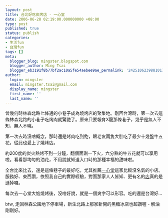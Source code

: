 ```yaml
---
layout: post
title: 台北好吃炭烤店 - 一心堂
date: 2006-06-28 02:19:00.000000000 +08:00
type: post
published: true
status: publish
categories:
- 生活fun
- 台灣fun
tags: []
meta:
  blogger_blog: mingster.blogspot.com
  blogger_author: Ming Tsai
  blogger_eb3191f8b77bf2ac10a5fe54aebee9ae_permalink: '242510623988101719'
author:
  login: mingster
  email: mingster.tsai@gmail.com
  display_name: mingster
  first_name: ''
  last_name: ''
---
```

<p>曾幾何時林森北路七條通的小巷子成為燒烤店的聚集地。剛回台灣時，第一次去這條林森北路的小巷子吃烤肉就驚艷了。原來只要報育X龍那條巷子，幾乎是無人不知、無人不曉。</p>
<p>第一次去時沒啥概念，那時還是烤肉吃到飽，跟老友兩隻大肚吃了最少十幾盤牛五花，從此也愛上了燒烤店。
<p><a href="http://bp2.blogger.com/_i0VzdspWXjI/Rvv13Tnkw_I/AAAAAAAAAJQ/9MEsR0iibF8/s1600-h/ABCD0002.JPG"><img id="BLOGGER_PHOTO_ID_5114952132317201394" alt="" src="/img/ABCD0002.JPG" border="0" /></a>約200度的炭火熱烤不到一分鐘，翻個面涮一下火，六分熟的牛五花就可以享用啦。看看那均勻的油花，不用說就知道入口時的那種幸福的甜味啦。</p>
<p>全台比來比去，還是這條巷子的最好吃，尤其推薦<a href="http://tw.lifestyle.yahoo.com/biz.html?bizid=ac9f41fed8f6fa8e&amp;sid=152959617&amp;city=%E5%8F%B0%E5%8C%97%E5%B8%82&amp;b=15&amp;sort=-rating" target="_blank">一心堂</a>這家比較沒名氣的小店。服務好、東西讚，依照我自己的實際經驗，對面那家人人皆知、更有名的<a href="http://tw.lifestyle.yahoo.com/biz.html?bizid=2d36c38f8769aa47">店</a>真的是遜掉囉。<br /><a href="http://bp2.blogger.com/_i0VzdspWXjI/Rvv6HTnkxAI/AAAAAAAAAJY/DP7MeDOB4Lc/s1600-h/DSC00051.jpg"><img id="BLOGGER_PHOTO_ID_5114956805241619458" alt="" src="/img/DSC00051.jpg" border="0" /></a></p>
<p>每次去一心堂大惦燒烤後，沒啥好說，就是一個爽字可以形容。吃的還是台灣好...</p>
<p>btw, 走回林森公園地下停車場，新生北路上那家新開的黑糖冰店也超讚喔 - 解油剛剛好。</p></p>
